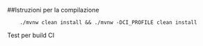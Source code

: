 ##Istruzioni per la compilazione
```
    ./mvnw clean install && ./mvnw -DCI_PROFILE clean install
```
Test per build CI
